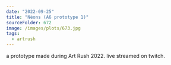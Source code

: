 ```yaml
---
date: "2022-09-25"
title: "Néons (A6 prototype 1)"
sourceFolder: 672
image: /images/plots/673.jpg
tags:
  - artrush
---
```


a prototype made during Art Rush 2022. live streamed on twitch.
